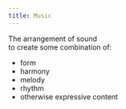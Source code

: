 ```yaml
---
title: Music
---
```


The arrangement of sound  
to create some combination of:  
- form
- harmony
- melody
- rhythm
- otherwise expressive content  